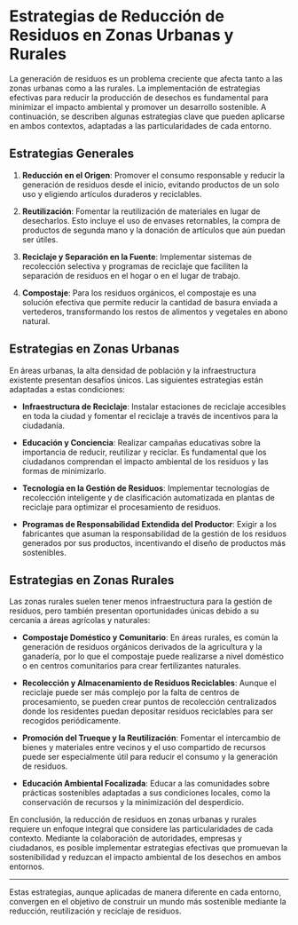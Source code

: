 # Estrategias de Reducción de Residuos en Zonas Urbanas y Rurales

La generación de residuos es un problema creciente que afecta tanto a las zonas urbanas como a las rurales. La implementación de estrategias efectivas para reducir la producción de desechos es fundamental para minimizar el impacto ambiental y promover un desarrollo sostenible. A continuación, se describen algunas estrategias clave que pueden aplicarse en ambos contextos, adaptadas a las particularidades de cada entorno.

## Estrategias Generales

1. **Reducción en el Origen**: Promover el consumo responsable y reducir la generación de residuos desde el inicio, evitando productos de un solo uso y eligiendo artículos duraderos y reciclables.

2. **Reutilización**: Fomentar la reutilización de materiales en lugar de desecharlos. Esto incluye el uso de envases retornables, la compra de productos de segunda mano y la donación de artículos que aún puedan ser útiles.

3. **Reciclaje y Separación en la Fuente**: Implementar sistemas de recolección selectiva y programas de reciclaje que faciliten la separación de residuos en el hogar o en el lugar de trabajo.

4. **Compostaje**: Para los residuos orgánicos, el compostaje es una solución efectiva que permite reducir la cantidad de basura enviada a vertederos, transformando los restos de alimentos y vegetales en abono natural.

## Estrategias en Zonas Urbanas

En áreas urbanas, la alta densidad de población y la infraestructura existente presentan desafíos únicos. Las siguientes estrategias están adaptadas a estas condiciones:

- **Infraestructura de Reciclaje**: Instalar estaciones de reciclaje accesibles en toda la ciudad y fomentar el reciclaje a través de incentivos para la ciudadanía.

- **Educación y Conciencia**: Realizar campañas educativas sobre la importancia de reducir, reutilizar y reciclar. Es fundamental que los ciudadanos comprendan el impacto ambiental de los residuos y las formas de minimizarlo.

- **Tecnología en la Gestión de Residuos**: Implementar tecnologías de recolección inteligente y de clasificación automatizada en plantas de reciclaje para optimizar el procesamiento de residuos.

- **Programas de Responsabilidad Extendida del Productor**: Exigir a los fabricantes que asuman la responsabilidad de la gestión de los residuos generados por sus productos, incentivando el diseño de productos más sostenibles.

## Estrategias en Zonas Rurales

Las zonas rurales suelen tener menos infraestructura para la gestión de residuos, pero también presentan oportunidades únicas debido a su cercanía a áreas agrícolas y naturales:

- **Compostaje Doméstico y Comunitario**: En áreas rurales, es común la generación de residuos orgánicos derivados de la agricultura y la ganadería, por lo que el compostaje puede realizarse a nivel doméstico o en centros comunitarios para crear fertilizantes naturales.

- **Recolección y Almacenamiento de Residuos Reciclables**: Aunque el reciclaje puede ser más complejo por la falta de centros de procesamiento, se pueden crear puntos de recolección centralizados donde los residentes puedan depositar residuos reciclables para ser recogidos periódicamente.

- **Promoción del Trueque y la Reutilización**: Fomentar el intercambio de bienes y materiales entre vecinos y el uso compartido de recursos puede ser especialmente útil para reducir el consumo y la generación de residuos.

- **Educación Ambiental Focalizada**: Educar a las comunidades sobre prácticas sostenibles adaptadas a sus condiciones locales, como la conservación de recursos y la minimización del desperdicio.

En conclusión, la reducción de residuos en zonas urbanas y rurales requiere un enfoque integral que considere las particularidades de cada contexto. Mediante la colaboración de autoridades, empresas y ciudadanos, es posible implementar estrategias efectivas que promuevan la sostenibilidad y reduzcan el impacto ambiental de los desechos en ambos entornos.

---

Estas estrategias, aunque aplicadas de manera diferente en cada entorno, convergen en el objetivo de construir un mundo más sostenible mediante la reducción, reutilización y reciclaje de residuos.
